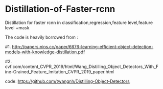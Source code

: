 # Distillation-of-Faster-rcnn
Distillation for faster rcnn in classification,regression,feature level,feature level +mask

The code is heavily borrowed from :

#1.
http://papers.nips.cc/paper/6676-learning-efficient-object-detection-models-with-knowledge-distillation.pdf

#2.
cvf.com/content_CVPR_2019/html/Wang_Distilling_Object_Detectors_With_Fine-Grained_Feature_Imitation_CVPR_2019_paper.html

code:
 https://github.com/twangnh/Distilling-Object-Detectors
 
